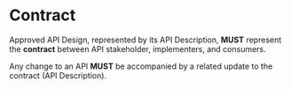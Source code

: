 # Contract

Approved API Design, represented by its API Description, **MUST** represent the **contract** between API stakeholder, implementers, and consumers.

Any change to an API **MUST** be accompanied by a related update to the contract \(API Description\).


